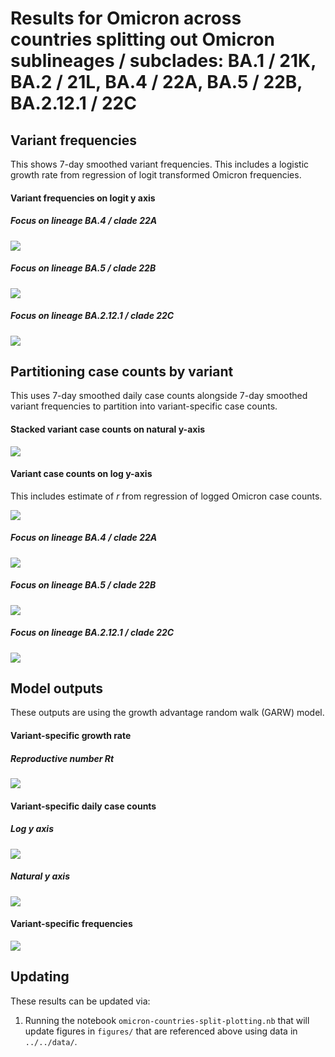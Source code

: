 # Results for Omicron across countries splitting out Omicron sublineages / subclades: BA.1 / 21K, BA.2 / 21L, BA.4 / 22A, BA.5 / 22B, BA.2.12.1 / 22C

## Variant frequencies

This shows 7-day smoothed variant frequencies. This includes a logistic growth rate from regression of logit transformed Omicron frequencies.

#### Variant frequencies on logit y axis

##### Focus on lineage BA.4 / clade 22A

![](figures/omicron-countries-split_logistic-growth-transformed-axis-22A.png)

##### Focus on lineage BA.5 / clade 22B

![](figures/omicron-countries-split_logistic-growth-transformed-axis-22B.png)

##### Focus on lineage BA.2.12.1 / clade 22C

![](figures/omicron-countries-split_logistic-growth-transformed-axis-22C.png)

## Partitioning case counts by variant

This uses 7-day smoothed daily case counts alongside 7-day smoothed variant frequencies to partition into variant-specific case counts.

#### Stacked variant case counts on natural y-axis

![](figures/omicron-countries-split_partitioned-cases.png)

#### Variant case counts on log y-axis

This includes estimate of _r_ from regression of logged Omicron case counts.

![](figures/omicron-countries-split_partitioned-log-cases.png)

##### Focus on lineage BA.4 / clade 22A

![](figures/omicron-countries-split_partitioned-log-cases-22A.png)

##### Focus on lineage BA.5 / clade 22B

![](figures/omicron-countries-split_partitioned-log-cases-22B.png)

##### Focus on lineage BA.2.12.1 / clade 22C

![](figures/omicron-countries-split_partitioned-log-cases-22C.png)

## Model outputs

These outputs are using the growth advantage random walk (GARW) model.

#### Variant-specific growth rate

##### Reproductive number _Rt_

![](figures/omicron-countries-split_variant-rt.png)

#### Variant-specific daily case counts

##### Log y axis

![](figures/omicron-countries-split_variant-estimated-log-cases.png)

##### Natural y axis

![](figures/omicron-countries-split_variant-estimated-cases.png)

#### Variant-specific frequencies

![](figures/omicron-countries-split_variant-estimated-frequency.png)

## Updating

These results can be updated via:

1. Running the notebook `omicron-countries-split-plotting.nb` that will update figures in `figures/` that are referenced above using data in `../../data/`.
